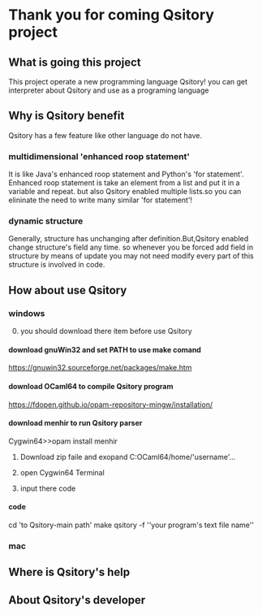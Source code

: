 # Thank you for coming Qsitory project

## What is going this project

This project operate a new programming language Qsitory!
you can get interpreter about Qsitory and use as a programing language

## Why is Qsitory benefit

Qsitory has a few feature like other language do not have.

### multidimensional 'enhanced roop statement'

It is like Java's enhanced roop statement and Python's 'for statement'.
Enhanced roop statement is take an element from a list and put it in a variable and repeat. but also Qsitory enabled multiple lists.so you can elininate the need to write many similar 'for statement'!

### dynamic structure

Generally, structure has unchanging after definition.But,Qsitory enabled change structure's field any time. so whenever you be forced add field in structure by means of update you may not need modify every part of this structure is involved in code.

## How about use Qsitory

### windows

0. you should download there item before use Qsitory

#### download gnuWin32 and set PATH to use make comand

https://gnuwin32.sourceforge.net/packages/make.htm

#### download OCaml64 to compile Qsitory program

https://fdopen.github.io/opam-repository-mingw/installation/

#### download menhir to run Qsitory parser

Cygwin64>>opam install menhir

1. Download zip faile and exopand C:OCaml64/home/'username'...

2. open Cygwin64 Terminal

3. input there code

#### code
   cd 'to Qsitory-main path'
   make
   qsitory -f ''your program's text file name''

### mac

## Where is Qsitory's help

## About Qsitory's developer